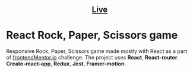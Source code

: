 <h2 align="center">
  <a href="https://tretyakvl.github.io/react-rps-game/"><b>Live</b></a>
</h2>

# React Rock, Paper, Scissors game

Responsive Rock, Paper, Scissors game made mostly with React as a part of [frontendMentor.io](https://www.frontendmentor.io/challenges/rock-paper-scissors-game-pTgwgvgH) challenge.
The project uses **React**, **React-router**. **Create-react-app**, **Redux**, **Jest**, **Framer-motion**.
